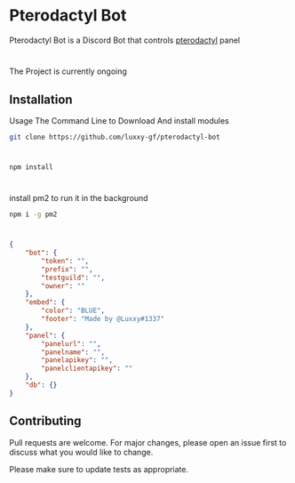 # Pterodactyl Bot

Pterodactyl Bot is a Discord Bot that controls [pterodactyl](https://pterodactyl.io) panel 

#
The Project is currently ongoing

## Installation

Usage The Command Line to Download And install modules 

```bash
git clone https://github.com/luxxy-gf/pterodactyl-bot
```
#
```bash
npm install
```
# 
install pm2 to run it in the background
```bash
npm i -g pm2
```
#
```json
{
    "bot": {
        "token": "",
        "prefix": "",
        "testguild": "",
        "owner": ""
    },
    "embed": {
        "color": "BLUE",
        "footer": "Made by @Luxxy#1337"
    },
    "panel": {
        "panelurl": "",
        "panelname": "",
        "panelapikey": "",
        "panelclientapikey": ""
    },
    "db": {}
}
```

## Contributing
Pull requests are welcome. For major changes, please open an issue first to discuss what you would like to change.

Please make sure to update tests as appropriate.